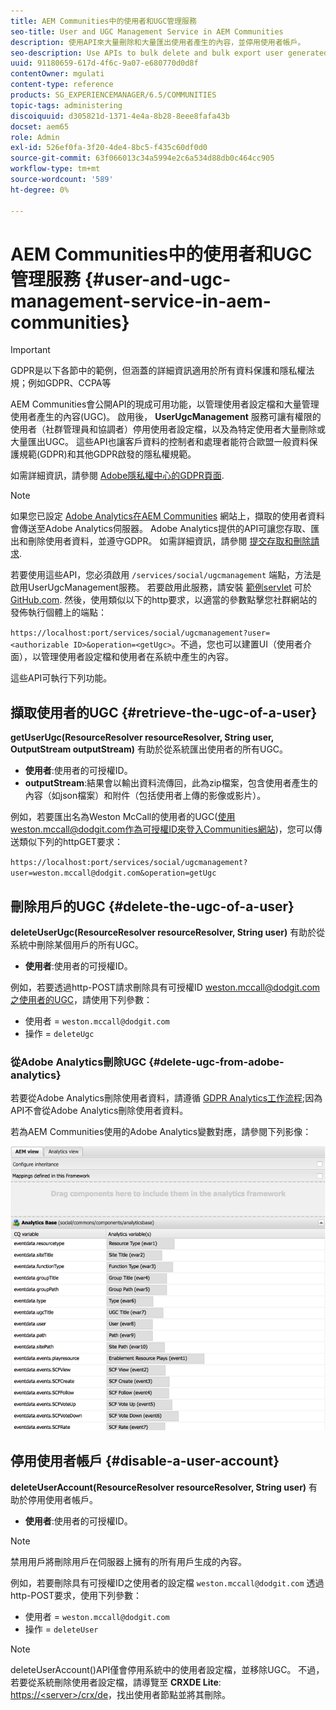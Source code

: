 ```yaml
---
title: AEM Communities中的使用者和UGC管理服務
seo-title: User and UGC Management Service in AEM Communities
description: 使用API來大量刪除和大量匯出使用者產生的內容，並停用使用者帳戶。
seo-description: Use APIs to bulk delete and bulk export user generated content, and disable user account.
uuid: 91180659-617d-4f6c-9a07-e680770d0d8f
contentOwner: mgulati
content-type: reference
products: SG_EXPERIENCEMANAGER/6.5/COMMUNITIES
topic-tags: administering
discoiquuid: d305821d-1371-4e4a-8b28-8eee8fafa43b
docset: aem65
role: Admin
exl-id: 526ef0fa-3f20-4de4-8bc5-f435c60df0d0
source-git-commit: 63f066013c34a5994e2c6a534d88db0c464cc905
workflow-type: tm+mt
source-wordcount: '589'
ht-degree: 0%

---
```


# AEM Communities中的使用者和UGC管理服務 {#user-and-ugc-management-service-in-aem-communities}

>[!IMPORTANT]
>
>GDPR是以下各節中的範例，但涵蓋的詳細資訊適用於所有資料保護和隱私權法規；例如GDPR、CCPA等

AEM Communities會公開API的現成可用功能，以管理使用者設定檔和大量管理使用者產生的內容(UGC)。 啟用後， **UserUgcManagement** 服務可讓有權限的使用者（社群管理員和協調者）停用使用者設定檔，以及為特定使用者大量刪除或大量匯出UGC。 這些API也讓客戶資料的控制者和處理者能符合歐盟一般資料保護規範(GDPR)和其他GDPR啟發的隱私權規範。

如需詳細資訊，請參閱 [Adobe隱私權中心的GDPR頁面](https://www.adobe.com/privacy/general-data-protection-regulation.html).

>[!NOTE]
>
>如果您已設定 [Adobe Analytics在AEM Communities](/help/communities/analytics.md) 網站上，擷取的使用者資料會傳送至Adobe Analytics伺服器。 Adobe Analytics提供的API可讓您存取、匯出和刪除使用者資料，並遵守GDPR。 如需詳細資訊，請參閱 [提交存取和刪除請求](https://experienceleague.adobe.com/docs/analytics/admin/data-governance/gdpr-submit-access-delete.html).

若要使用這些API，您必須啟用 `/services/social/ugcmanagement` 端點，方法是啟用UserUgcManagement服務。 若要啟用此服務，請安裝 [範例servlet](https://github.com/Adobe-Marketing-Cloud/aem-communities-ugc-migration/tree/main/bundles/communities-ugc-management-servlet) 可於 [GitHub.com](https://github.com/Adobe-Marketing-Cloud/aem-communities-ugc-migration/tree/main/bundles/communities-ugc-management-servlet). 然後，使用類似以下的http要求，以適當的參數點擊您社群網站的發佈執行個體上的端點：

`https://localhost:port/services/social/ugcmanagement?user=<authorizable ID>&operation=<getUgc>`。不過，您也可以建置UI（使用者介面），以管理使用者設定檔和使用者在系統中產生的內容。

這些API可執行下列功能。

## 擷取使用者的UGC {#retrieve-the-ugc-of-a-user}

**getUserUgc(ResourceResolver resourceResolver, String user, OutputStream outputStream)** 有助於從系統匯出使用者的所有UGC。

* **使用者**:使用者的可授權ID。
* **outputStream**:結果會以輸出資料流傳回，此為zip檔案，包含使用者產生的內容（如json檔案）和附件（包括使用者上傳的影像或影片）。

例如，若要匯出名為Weston McCall的使用者的UGC(使用weston.mccall@dodgit.com作為可授權ID來登入Communities網站)，您可以傳送類似下列的httpGET要求：

`https://localhost:port/services/social/ugcmanagement?user=weston.mccall@dodgit.com&operation=getUgc`

## 刪除用戶的UGC {#delete-the-ugc-of-a-user}

**deleteUserUgc(ResourceResolver resourceResolver, String user)** 有助於從系統中刪除某個用戶的所有UGC。

* **使用者**:使用者的可授權ID。

例如，若要透過http-POST請求刪除具有可授權ID weston.mccall@dodgit.com之使用者的UGC，請使用下列參數：

* 使用者 = `weston.mccall@dodgit.com`
* 操作 = `deleteUgc`

### 從Adobe Analytics刪除UGC {#delete-ugc-from-adobe-analytics}

若要從Adobe Analytics刪除使用者資料，請遵循 [GDPR Analytics工作流程](https://experienceleague.adobe.com/docs/analytics/admin/data-governance/an-gdpr-workflow.html);因為API不會從Adobe Analytics刪除使用者資料。

若為AEM Communities使用的Adobe Analytics變數對應，請參閱下列影像：

![AEM Communities變數對應至Adobe Analytics](assets/analytics-communities-mapping.png)

## 停用使用者帳戶 {#disable-a-user-account}

**deleteUserAccount(ResourceResolver resourceResolver, String user)** 有助於停用使用者帳戶。

* **使用者**:使用者的可授權ID。

>[!NOTE]
>
>禁用用戶將刪除用戶在伺服器上擁有的所有用戶生成的內容。

例如，若要刪除具有可授權ID之使用者的設定檔 `weston.mccall@dodgit.com` 透過http-POST要求，使用下列參數：

* 使用者 = `weston.mccall@dodgit.com`
* 操作 = `deleteUser`

>[!NOTE]
>
>deleteUserAccount()API僅會停用系統中的使用者設定檔，並移除UGC。 不過，若要從系統刪除使用者設定檔，請導覽至 **CRXDE Lite**: [https://&lt;server>/crx/de](https://localhost:4502/crx/de)，找出使用者節點並將其刪除。
